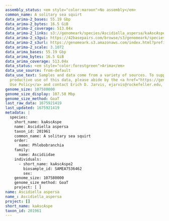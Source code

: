 ```yaml
---
assembly_status: <em style="color:maroon">No assembly</em>
common_name: A solitary sea squirt
data_arima-2_bases: 55.19 Gbp
data_arima-2_bytes: 16.5 GiB
data_arima-2_coverage: 513.04x
data_arima-2_links: s3://genomeark/species/Ascidiella_aspersa/kaAscAspe2/genomic_data/arima/<br>
data_arima-2_s3gui: https://42basepairs.com/browse/s3/genomeark/species/Ascidiella_aspersa/kaAscAspe2/genomic_data/arima/
data_arima-2_s3url: https://genomeark.s3.amazonaws.com/index.html?prefix=species/Ascidiella_aspersa/kaAscAspe2/genomic_data/arima/
data_arima-2_scale: 3.1072
data_arima_bases: 55.19 Gbp
data_arima_bytes: 16.5 GiB
data_arima_coverage: 513.04x
data_status: <em style="color:forestgreen">Arima</em>
data_use_source: from-default
data_use_text: Samples and data come from a variety of sources. To support fair and
  productive use of this data, please abide by the <a href="https://genome10k.soe.ucsc.edu/data-use-policies/">Data
  Use Policy</a> and contact Erich D. Jarvis, ejarvis@rockefeller.edu, with any questions.
genome_size: 107580000
genome_size_display: 107.58 Mbp
genome_size_method: GoaT
last_raw_data: 1675921419
last_updated: 1675921419
metadata: |
  species:
    short_name: kaAscAspe
    name: Ascidiella aspersa
    taxon_id: 201961
    common_name: A solitary sea squirt
    order:
      name: Phlebobranchia
    family:
      name: Ascidiidae
    individuals:
      - short_name: kaAscAspe2
        biosample_id: SAMEA7536462
        sex:
    genome_size: 107580000
    genome_size_method: GoaT
    project: [ ]
name: Ascidiella aspersa
name_: Ascidiella_aspersa
project: []
short_name: kaAscAspe
taxon_id: 201961
---
```

